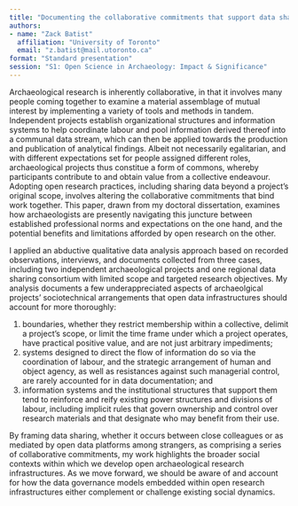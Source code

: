 ```yaml
---
title: "Documenting the collaborative commitments that support data sharing within archaeological project collectives"
authors: 
- name: "Zack Batist"
  affiliation: "University of Toronto"
  email: "z.batist@mail.utoronto.ca"
format: "Standard presentation"
session: "S1: Open Science in Archaeology: Impact & Significance"
---
```


Archaeological research is inherently collaborative, in that it involves many people coming together to examine a material assemblage of mutual interest by implementing a variety of tools and methods in tandem. Independent projects establish organizational structures and information systems to help coordinate labour and pool information derived thereof into a communal data stream, which can then be applied towards the production and publication of analytical findings. Albeit not necessarily egalitarian, and with different expectations set for people assigned different roles, archaeological projects thus constitue a form of commons, whereby participants contribute to and obtain value from a collective endeavour. Adopting open research practices, including sharing data beyond a project’s original scope, involves altering the collaborative commitments that bind work together. This paper, drawn from my doctoral dissertation, examines how archaeologists are presently navigating this juncture between established professional norms and expectations on the one hand, and the potential benefits and limitations afforded by open research on the other.

I applied an abductive qualitative data analysis approach based on recorded observations, interviews, and documents collected from three cases, including two independent archaeological projects and one regional data sharing consortium with limited scope and targeted research objectives. My analysis documents a few underappreciated aspects of archaeolgical projects’ sociotechnical arrangements that open data infrastructures should account for more thoroughly:

1. boundaries, whether they restrict membership within a collective, delimit a project’s scope, or limit the time frame under which a project operates, have practical positive value, and are not just arbitrary impediments;
2. systems designed to direct the flow of information do so via the coordination of labour, and the strategic arrangement of human and object agency, as well as resistances against such managerial control, are rarely accounted for in data documentation; and
3. information systems and the institutional structures that support them tend to reinforce and reify existing power structures and divisions of labour, including implicit rules that govern ownership and control over research materials and that designate who may benefit from their use.

By framing data sharing, whether it occurs between close colleagues or as mediated by open data platforms among strangers, as comprising a series of collaborative commitments, my work highlights the broader social contexts within which we develop open archaeological research infrastructures. As we move forward, we should be aware of and account for how the data governance models embedded within open research infrastructures either complement or challenge existing social dynamics.
